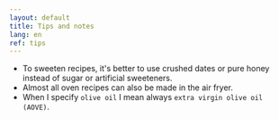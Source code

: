 ```yaml
---
layout: default
title: Tips and notes
lang: en
ref: tips
---
```


* To sweeten recipes, it's better to use crushed dates or pure honey instead of sugar or artificial sweeteners.
* Almost all oven recipes can also be made in the air fryer.
* When I specify `olive oil` I mean always `extra virgin olive oil (AOVE)`.




